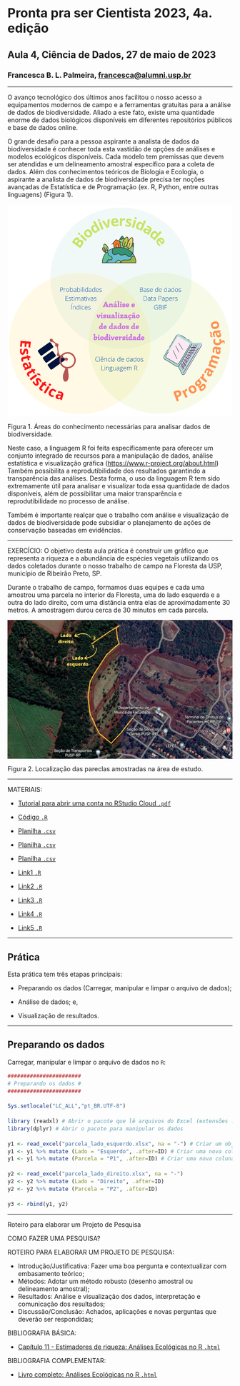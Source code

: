 # Pronta pra ser Cientista 2023, 4a. edição

## Aula 4, Ciência de Dados, 27 de maio de 2023 

### Francesca B. L. Palmeira, francesca@alumni.usp.br 

-----

O avanço tecnológico dos últimos anos facilitou o nosso acesso a equipamentos modernos de campo e a ferramentas gratuitas para a análise de dados de biodiversidade. Aliado a este fato, existe uma quantidade enorme de dados biológicos disponíveis em diferentes repositórios públicos e base de dados online. 

O grande desafio para a pessoa aspirante a analista de dados da biodiversidade é conhecer toda esta vastidão de opções de análises e modelos ecológicos disponíveis. Cada modelo tem premissas que devem ser atendidas e um delineamento amostral específico para a coleta de dados. Além dos conhecimentos teóricos de Biologia e Ecologia, o aspirante a analista de dados de biodiversidade precisa ter noções avançadas de Estatística e de Programação (ex. R, Python, entre outras linguagens) (Figura 1).

<img src="https://github.com/fblpalmeira/pronta_cientista/blob/main/data/fig1_pronta.png" align="center" width = "550px"/>

Figura 1.  Áreas do conhecimento necessárias para analisar dados de biodiversidade.

Neste caso, a linguagem R foi feita especificamente para oferecer um conjunto integrado de recursos para a manipulação de dados, análise estatística e visualização gráfica (https://www.r-project.org/about.html) Também possibilita a reprodutibilidade dos resultados garantindo a transparência das análises. Desta forma, o uso da linguagem R tem sido extremamente útil para analisar e visualizar toda essa quantidade de dados disponíveis, além de possibilitar uma maior transparência e reprodutibilidade no processo de análise. 

Também é importante realçar que o trabalho com análise e visualização de dados de biodiversidade pode subsidiar o planejamento de ações de conservação baseadas em evidências.

-----
 
EXERCÍCIO: O objetivo desta aula prática é construir um gráfico que representa a riqueza e a abundância de espécies vegetais utilizando os dados coletados durante o nosso trabalho de campo na Floresta da USP, município de Ribeirão Preto, SP.

Durante o trabalho de campo, formamos duas equipes e cada uma amostrou uma parcela no interior da Floresta, uma do lado esquerda e a outra do lado direito, com uma distância entra elas de aproximadamente 30 metros. A amostragem durou cerca de 30 minutos em cada parcela.

<img src="https://github.com/fblpalmeira/pronta_cientista/blob/main/data/area_de_estudo_parcelas.png" align="center" width = "800px"/>

Figura 2.  Localização das pareclas amostradas na área de estudo.

-----

MATERIAIS:

- [Tutorial para abrir uma conta no RStudio Cloud `.pdf`]()

- [Código `.R`]()

- [Planilha `.csv`]()

- [Planilha `.csv`]()

- [Planilha `.csv`]()

- [Link1 `.R`](https://posit.cloud/content/5718175)

- [Link2 `.R`]()

- [Link3 `.R`]()

- [Link4 `.R`]()

- [Link5 `.R`]()

-----

## Prática

Esta prática tem três etapas principais: 

- Preparando os dados (Carregar, manipular e limpar o arquivo de dados);

- Análise de dados; e,
 
- Visualização de resultados.  

-----

## Preparando os dados

Carregar, manipular e limpar o arquivo de dados no `R`:

``` r
#######################
# Preparando os dados #
#######################

Sys.setlocale("LC_ALL","pt_BR.UTF-8")

library (readxl) # Abrir o pacote que lê arquivos do Excel (extensões .xls ou .xlsx)
library(dplyr) # Abrir o pacote para manipular os dados 

y1 <- read_excel("parcela_lado_esquerdo.xlsx", na = "-") # Criar um objeto (ex.: y1) que armazena a planilha do Excel
y1 <- y1 %>% mutate (Lado = "Esquerdo", .after=ID) # Criar uma nova coluna chamada "Lado" e posicioná-la depois da coluna ID
y1 <- y1 %>% mutate (Parcela = "P1", .after=ID) # Criar uma nova coluna chamada "Parcela" e posicioná-la depois da coluna ID 

y2 <- read_excel("parcela_lado_direito.xlsx", na = "-")
y2 <- y2 %>% mutate (Lado = "Direito", .after=ID)
y2 <- y2 %>% mutate (Parcela = "P2", .after=ID)

y3 <- rbind(y1, y2)
```





-----

Roteiro para elaborar um Projeto de Pesquisa

COMO FAZER UMA PESQUISA?

ROTEIRO PARA ELABORAR UM PROJETO DE PESQUISA:

- Introdução/Justificativa: Fazer uma boa pergunta e contextualizar com embasamento teórico;
- Métodos: Adotar um método robusto (desenho amostral ou delineamento amostral);
- Resultados: Análise e visualização dos dados, interpretação e comunicação dos resultados;
- Discussão/Conclusão: Achados, aplicações e novas perguntas que deverão ser respondidas;

BIBLIOGRAFIA BÁSICA:

- [Capítulo 11 - Estimadores de riqueza: Análises Ecológicas no R `.html`](https://analises-ecologicas.netlify.app/cap11.html)

BIBLIOGRAFIA COMPLEMENTAR:

- [Livro completo: Análises Ecológicas no R `.html`](https://analises-ecologicas.com/index.html)
